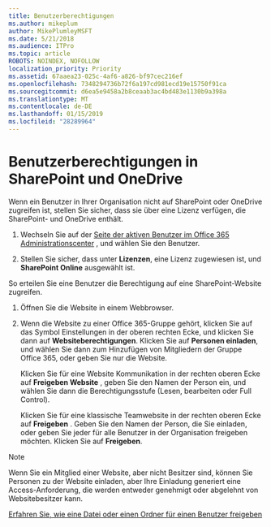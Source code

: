 ```yaml
---
title: Benutzerberechtigungen
ms.author: mikeplum
author: MikePlumleyMSFT
ms.date: 5/21/2018
ms.audience: ITPro
ms.topic: article
ROBOTS: NOINDEX, NOFOLLOW
localization_priority: Priority
ms.assetid: 67aaea23-025c-4af6-a826-bf97cec216ef
ms.openlocfilehash: 7348294736b72f6a197cd981ecd19e15750f91ca
ms.sourcegitcommit: d6ea5e9458a2b8ceaab3ac4bd483e1130b9a398a
ms.translationtype: MT
ms.contentlocale: de-DE
ms.lasthandoff: 01/15/2019
ms.locfileid: "28289964"
---
```

# <a name="user-permissions-in-sharepoint-and-onedrive"></a>Benutzerberechtigungen in SharePoint und OneDrive

Wenn ein Benutzer in Ihrer Organisation nicht auf SharePoint oder OneDrive zugreifen ist, stellen Sie sicher, dass sie über eine Lizenz verfügen, die SharePoint- und OneDrive enthält. 
  
1. Wechseln Sie auf der [Seite der aktiven Benutzer im Office 365 Administrationscenter](https://portal.office.com/adminportal/home#/users) , und wählen Sie den Benutzer. 
    
2. Stellen Sie sicher, dass unter **Lizenzen**, eine Lizenz zugewiesen ist, und **SharePoint Online** ausgewählt ist. 
    
 So erteilen Sie eine Benutzer die Berechtigung auf eine SharePoint-Website zugreifen. 
  
1. Öffnen Sie die Website in einem Webbrowser.
    
2. Wenn die Website zu einer Office 365-Gruppe gehört, klicken Sie auf das Symbol Einstellungen in der oberen rechten Ecke, und klicken Sie dann auf **Websiteberechtigungen**. Klicken Sie auf **Personen einladen**, und wählen Sie dann zum Hinzufügen von Mitgliedern der Gruppe Office 365, oder geben Sie nur die Website. 
    
    Klicken Sie für eine Website Kommunikation in der rechten oberen Ecke auf **Freigeben Website** , geben Sie den Namen der Person ein, und wählen Sie dann die Berechtigungsstufe (Lesen, bearbeiten oder Full Control). 
    
    Klicken Sie für eine klassische Teamwebsite in der rechten oberen Ecke auf **Freigeben** . Geben Sie den Namen der Person, die Sie einladen, oder geben Sie jeder für alle Benutzer in der Organisation freigeben möchten. Klicken Sie auf **Freigeben**.
    
> [!NOTE]
> Wenn Sie ein Mitglied einer Website, aber nicht Besitzer sind, können Sie Personen zu der Website einladen, aber Ihre Einladung generiert eine Access-Anforderung, die werden entweder genehmigt oder abgelehnt von Websitebesitzer kann. 
  
[Erfahren Sie, wie eine Datei oder einen Ordner für einen Benutzer freigeben](https://go.microsoft.com/fwlink/?linkid=533408)
  

